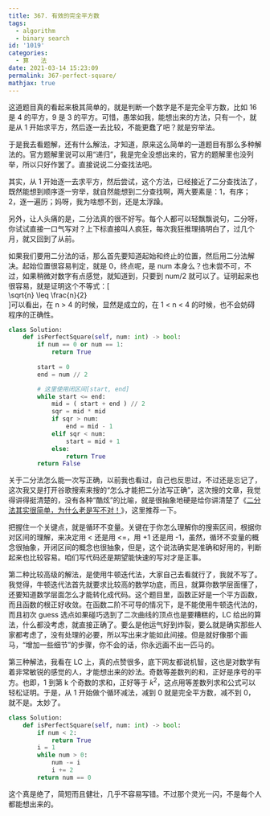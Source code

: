 ```yaml
---
title: 367. 有效的完全平方数
tags:
  - algorithm
  - binary search
id: '1019'
categories:
  - 算　　法
date: 2021-03-14 15:23:09
permalink: 367-perfect-square/
mathjax: true
---
```


这道题目真的看起来极其简单的，就是判断一个数字是不是完全平方数，比如 16 是 4 的平方，9 是 3 的平方。可惜，愚笨如我，能想出来的方法，只有一个，就是从 1 开始求平方，然后逐一去比较，不能更蠢了吧？就是穷举法。

于是我去看题解，还有什么解法，才知道，原来这么简单的一道题目有那么多种解法的。官方题解里说可以用“递归”，我是完全没想出来的，官方的题解里也没列举，所以只好作罢了。直接说说二分查找法吧。

其实，从 1 开始逐一去求平方，然后尝试，这个方法，已经接近了二分查找法了，既然能想到顺序逐一穷举，就自然能想到二分查找啊，两大要素是：1，有序；2，逐一遍历；妈呀，我为啥想不到，还是太浮躁。

另外，让人头痛的是，二分法真的很不好写。每个人都可以轻飘飘说句，二分呀，你试试直接一口气写对？上下标直接叫人疯狂，每次我狂推理搞明白了，过几个月，就又回到了从前。

如果我们要用二分法的话，那么首先要知道起始和终止的位置，然后用二分法解决。起始位置很容易判定，就是 0，终点呢，是 num 本身么？也未尝不可，不过，如果稍微对数字有点感觉，就知道到，只要到 num/2 就可以了。证明起来也很容易，就是证明这个不等式：\[  
\sqrt{n} \leq \frac{n}{2}  
\]可以看出，在 n > 4 的时候，显然是成立的，在 1 < n < 4 的时候，也不会妨碍程序的正确性。

```python
class Solution:
    def isPerfectSquare(self, num: int) -> bool:
        if num == 0 or num == 1:
            return True
        
        start = 0
        end = num // 2

        # 这里使用闭区间[start, end]
        while start <= end:
            mid = ( start + end ) // 2
            sqr = mid * mid
            if sqr > num:
                end = mid - 1
            elif sqr < num:
                start = mid + 1
            else:
                return True
        return False
```

关于二分法怎么能一次写正确，以前我也看过，自己也反思过，不过还是忘记了，这次我又是打开谷歌搜索来搜的“怎么才能把二分法写正确”，这次搜的文章，我觉得讲得挺清楚的，没有各种“酷炫”的比喻，就是很抽象地硬是给你讲清楚了《[二分法其实很简单，为什么老是写不对！](https://mp.weixin.qq.com/s/ICdahBRWbbEeEWHKjC8Alw)》，这里推荐一下。

把握住一个关键点，就是循环不变量。关键在于你怎么理解你的搜索区间，根据你对区间的理解，来决定用 < 还是用 <=，用 +1 还是用 -1，虽然，循环不变量的概念很抽象，开闭区间的概念也很抽象，但是，这个说法确实是准确和好用的，判断起来也比较容易。咱们写代码还是期望能快速的写对才是正事。

第二种比较高级的解法，是使用牛顿迭代法，大家自己去看就行了，我就不写了。我觉得，牛顿迭代法首先就要求比较高的数学功底，而且，就算你数学层面懂了，还要知道数学层面怎么才能转化成代码。这个题目里，函数正好是一个平方函数，而且函数的根正好收敛。在函数二阶不可导的情况下，是不能使用牛顿迭代法的，而且初次 guess 选点如果碰巧选到了二次曲线的顶点也是要糟糕的，LC 给出的算法，什么都没考虑，就直接正确了。要么是他运气好到炸裂，要么就是确实那些人家都考虑了，没有处理的必要，所以写出来才能如此间接。但是就好像那个画马，“增加一些细节”的步骤，你不会的话，你永远画不出一匹马的。

第三种解法，我看在 LC 上，真的点赞很多，底下网友都说机智，这也是对数学有着非常敏锐的感觉的人，才能想出来的妙法。奇数等差数列的和，正好是序号的平方。也即，1 到第 k 个奇数的求和，正好等于 $k^2$，这点用等差数列求和公式可以轻松证明。于是，从 1 开始做个循环减法，减到 0 就是完全平方数，减不到 0，就不是。太妙了。

```python
class Solution:
    def isPerfectSquare(self, num: int) -> bool:
        if num < 2:
            return True
        i = 1
        while num > 0:
            num -= i
            i += 2
        return num == 0
```

这个真是绝了，简短而且健壮，几乎不容易写错。不过那个灵光一闪，不是每个人都能想出来的。